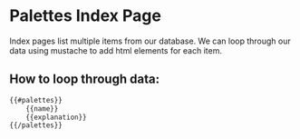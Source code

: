 # Palettes Index Page

Index pages list multiple items from our database. We can loop through our data using mustache to add html elements for each item. 

## How to loop through data:
```html
{{#palettes}}
    {{name}}
    {{explanation}}
{{/palettes}}
```